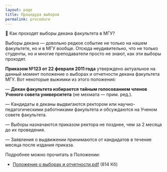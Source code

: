 ```yaml
---
layout: page
title: Процедура выборов
permalink: procedure
---
```


📍 Как проходят выборы декана факультета в МГУ?

Выборы декана — довольно редкое событие не только на нашем факультете, но и в МГУ вообще. Отсюда неудивительно, что не только студенты, но и многие преподаватели просто не знают, как эти выборы проходят.

**Приказом №123 от 22 февраля 2011 года** утверждено актуальное на данный момент положение о выборах и отчетности декана факультета МГУ. Вот некоторые выжимки из этого положения:

— **Декан факультета избирается тайным голосованием членов Ученого совета университета** (не мехмата — прим. ред.).

— Кандидаты в деканы выдвигаются ректором или научно-педагогическими работниками факультета и обсуждаются на Ученом совете факультета.

— Выборы назначаются приказом ректора не позднее, чем за 2 месяца до их проведения.

— Заявления о выдвижении принимаются от кандидатов в течение месяца после издания приказа.

Подробнее можно прочитать в Положении:
- <a href="public/Положение_о_выборах_и_отчетности.pdf" target="_blank">Положение о выборах и отчетности.pdf</a> (814 Кб)
